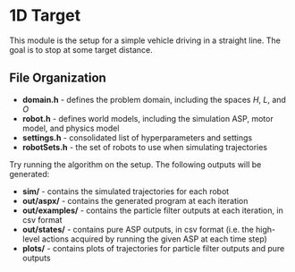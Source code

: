# 1D Target
This module is the setup for a simple vehicle driving in a straight line. The goal is to stop at some target distance.

## File Organization
- **domain.h** - defines the problem domain, including the spaces $H$, $L$, and $O$
- **robot.h** - defines world models, including the simulation ASP, motor model, and physics model
- **settings.h** - consolidated list of hyperparameters and settings
- **robotSets.h** - the set of robots to use when simulating trajectories

Try running the algorithm on the setup. The following outputs will be generated:
- **sim/** - contains the simulated trajectories for each robot
- **out/aspx/** - contains the generated program at each iteration
- **out/examples/** - contains the particle filter outputs at each iteration, in csv format
- **out/states/** - contains pure ASP outputs, in csv format (i.e. the high-level actions acquired by running the given ASP at each time step)
- **plots/** - contains plots of trajectories for particle filter outputs and pure outputs
